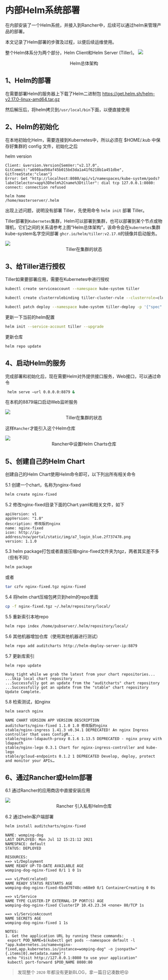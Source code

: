 # 内部Helm系统部署

在内部安装了一个Helm系统，并接入到Rancher中，后续可以通过helm来管理产品的部署。

本文记录了Helm部署的步骤及过程，以便后续运维使用。

整个Helm体系分为两个部分，Helm Client和Helm Server (Tiller)。
<img src="https://p1-tt.byteimg.com/origin/pgc-image/a786e213b1c94614b8ba2f7e93e4e21c?from=pc"/>
<div style="text-align: center;">Helm总体架构</div>

## 1、Helm的部署

在需要部署Helm的服务器上下载了Helm二进制包
https://get.helm.sh/helm-v2.17.0-linux-amd64.tar.gz

然后解压后，将helm拷贝到`/usr/local/bin`下面，以便直接使用

## 2、Helm的初始化

在本地初始化Helm，需要连接到Kubernetes中，所以必须在 $HOME/.kub 中保存好集群的 config 文件，初始化之后

helm version
~~~text
Client: &version.Version{SemVer:"v2.17.0", GitCommit:"a690bad98af45b015bd3da1a41f6218b1a451dbe", GitTreeState:"clean"}
Error: Get "http://localhost:8080/api/v1/namespaces/kube-system/pods?labelSelector=app%3Dhelm%2Cname%3Dtiller": dial tcp 127.0.0.1:8080: connect: connection refused
~~~

~~~text
helm home
/home/masterserver/.helm
~~~

出现上述问题，说明没有部署 Tiller，先使用命令 `helm init` 部署 Tiller。

Tiller部署到`Kubernetes`集群，Helm可以部署到集群，也可以部署到某个节点或物理机，它们之间的关系请参考上图“Helm总体架构”，该命令会在`kubernetes`集群kube-system名字空间部署
`ghcr.io/helm/tiller:v2.17.0`的镜像并启动服务。

<img src="https://p6-tt.byteimg.com/origin/pgc-image/2c4107d0e9804f2f9c2e68aa3662b9e5?from=pc"/>
<div style="text-align: center;">Tiller在集群的状态</div>



## 3、给Tiller进行授权

Tiller如果要部署应用，需要在Kubernetes中进行授权

~~~bash
kubectl create serviceaccount --namespace kube-system tiller

kubectl create clusterrolebinding tiller-cluster-rule --clusterrole=cluster-admin --serviceaccount=kube-system:tiller

kubectl patch deploy --namespace kube-system tiller-deploy -p '{"spec":{"template":{"spec":{"serviceAccount":"tiller"}}}}’
~~~

更新一下当前的helm配置
~~~bash
helm init --service-account tiller --upgrade
~~~

更新仓库
~~~bash
helm repo update
~~~

## 4、启动Helm的服务

完成部署和初始化后，现在需要Helm对外提供接口服务，Web接口，可以通过命令
~~~bash
 helm serve —url 0.0.0.0:8879 &
~~~

在本机的8879端口启动Web监听服务

<img src="https://p1-tt.byteimg.com/origin/pgc-image/fe04e2d7b95341a4ab1e1161611ec486?from=pc"/>
<div style="text-align: center;">Tiller在集群的状态</div>


这样`Rancher`才能引入这个Helm仓库

<img src="https://p1-tt.byteimg.com/origin/pgc-image/01d8b235918143e0a1d572d199396cc6?from=pc"/>
<div style="text-align: center;">Rancher中设置Helm Charts仓库</div>


## 5、创建自己的Helm Chart

创建自己的Helm Chart使用Helm命令即可，以下列出所有相关命令

5.1 创建一个chart，名称为nginx-fixed
~~~bash
helm create nginx-fixed
~~~

5.2 修改nginx-fixed目录下面的Chart.yaml和相关文件，如下

~~~text
apiVersion: v1
appVersion: "1.0"
description: 修改版的nginx
name: nginx-fixed
icon: http://ip-address/ncw/portal/static/img/a7_login_blue.2f737478.png
version: 1.1.0
~~~

5.3 helm package打包或者直接压缩nginx-fixed文件夹为tgz，两者其实差不多（但有不同）

~~~bash
helm package
~~~
或者
~~~bash
tar czfv nginx-fixed.tgz nginx-fixed
~~~

5.4 将helm chart压缩包拷贝到helm的repo里面

~~~bash
cp -f nginx-fixed.tgz ~/.helm/repository/local/
~~~

5.5 重新索引本地repo

~~~bash
helm repo index /home/pubserver/.helm/repository/local/
~~~

5.6 其他机器增加仓库（使用其他机器进行测试）
~~~bash
helm repo add auditcharts http://helm-deploy-server-ip:8879
~~~

5.7 更新库索引
~~~bash
helm repo update
~~~
~~~text
Hang tight while we grab the latest from your chart repositories...
...Skip local chart repository
...Successfully got an update from the "auditcharts" chart repository
...Successfully got an update from the "stable" chart repository
Update Complete.
~~~


5.8 检索测试，如nginx

~~~bash
helm search nginx
~~~
~~~text
NAME CHART VERSION APP VERSION DESCRIPTION
auditcharts/nginx-fixed 1.1.0 1.0 修改版的nginx
stable/nginx-ingress 1.41.3 v0.34.1 DEPRECATED! An nginx Ingress controller that uses ConfigM...
stable/nginx-ldapauth-proxy 0.1.6 1.13.5 DEPRECATED - nginx proxy with ldapauth
stable/nginx-lego 0.3.1 Chart for nginx-ingress-controller and kube-lego
stable/gcloud-endpoints 0.1.2 1 DEPRECATED Develop, deploy, protect and monitor your APIs…
~~~


## 6、通过Rancher或Helm部署

6.1 通过Rancher的应用商店中直接安装应用

<img src="https://p1-tt.byteimg.com/origin/pgc-image/ac173d0353204a01ac41f1516bd8df0a?from=pc"/>
<div style="text-align: center;">Rancher 引入私有Helm仓库</div>


6.2 通过helm客户端部署

~~~bash
helm install auditcharts/nginx-fixed
~~~

~~~text
NAME: womping-dog
LAST DEPLOYED: Mon Jul 12 15:21:12 2021
NAMESPACE: default
STATUS: DEPLOYED

RESOURCES:
==> v1/Deployment
NAME READY UP-TO-DATE AVAILABLE AGE
womping-dog-nginx-fixed 0/1 1 0 1s

==> v1/Pod(related)
NAME READY STATUS RESTARTS AGE
womping-dog-nginx-fixed-6bdd79748c-m68m9 0/1 ContainerCreating 0 0s

==> v1/Service
NAME TYPE CLUSTER-IP EXTERNAL-IP PORT(S) AGE
womping-dog-nginx-fixed ClusterIP 10.43.23.34 <none> 80/TCP 1s

==> v1/ServiceAccount
NAME SECRETS AGE
womping-dog-nginx-fixed 1 1s

NOTES:
1. Get the application URL by running these commands:
 export POD_NAME=$(kubectl get pods --namespace default -l "app.kubernetes.io/name=nginx-fixed,app.kubernetes.io/instance=womping-dog" -o jsonpath="{.items[0].metadata.name}")
 echo "Visit http://127.0.0.1:8080 to use your application"
 kubectl port-forward $POD_NAME 8080:80

~~~

> 发现整个 `2020` 年都没有更新BLOG，拿一篇日记凑数吧😝